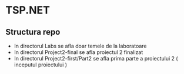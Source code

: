 # TSP.NET

## Structura repo
- In directorul Labs se afla doar temele de la laboratoare
- In directorul Project2-final se afla proiectul 2 finalizat
- In directorul Project2-first/Part2 se afla prima parte a proiectului 2 ( inceputul proiectului )
